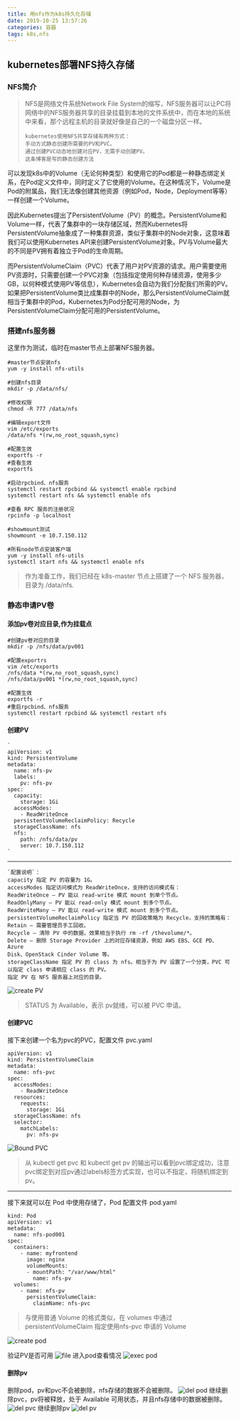 ```yaml
---
title: 用nfs作为k8s持久化存储
date: 2019-10-25 13:57:26
categories: 容器
tags: k8s,nfs
---
```


## kubernetes部署NFS持久存储

### NFS简介
> NFS是网络文件系统Network File System的缩写，NFS服务器可以让PC将网络中的NFS服务器共享的目录挂载到本地的文件系统中，而在本地的系统中来看，那个远程主机的目录就好像是自己的一个磁盘分区一样。
> ```
> kubernetes使用NFS共享存储有两种方式：
> 手动方式静态创建所需要的PV和PVC。
> 通过创建PVC动态地创建对应PV，无需手动创建PV。
> 这条博客是写的静态创建方法
> ```
可以发现k8s中的Volume（无论何种类型）和使用它的Pod都是一种静态绑定关系，在Pod定义文件中，同时定义了它使用的Volume。在这种情况下，Volume是Pod的附属品，我们无法像创建其他资源（例如Pod，Node，Deployment等等）一样创建一个Volume。

因此Kubernetes提出了PersistentVolume（PV）的概念。PersistentVolume和Volume一样，代表了集群中的一块存储区域，然而Kubernetes将PersistentVolume抽象成了一种集群资源，类似于集群中的Node对象，这意味着我们可以使用Kubernetes API来创建PersistentVolume对象。PV与Volume最大的不同是PV拥有着独立于Pod的生命周期。

而PersistentVolumeClaim（PVC）代表了用户对PV资源的请求。用户需要使用PV资源时，只需要创建一个PVC对象（包括指定使用何种存储资源，使用多少GB，以何种模式使用PV等信息），Kubernetes会自动为我们分配我们所需的PV。如果把PersistentVolume类比成集群中的Node，那么PersistentVolumeClaim就相当于集群中的Pod，Kubernetes为Pod分配可用的Node，为PersistentVolumeClaim分配可用的PersistentVolume。


### 搭建nfs服务器
这里作为测试，临时在master节点上部署NFS服务器。
```
#master节点安装nfs
yum -y install nfs-utils

#创建nfs目录
mkdir -p /data/nfs/

#修改权限
chmod -R 777 /data/nfs

#编辑export文件
vim /etc/exports
/data/nfs *(rw,no_root_squash,sync)

#配置生效
exportfs -r
#查看生效
exportfs

#启动rpcbind、nfs服务
systemctl restart rpcbind && systemctl enable rpcbind
systemctl restart nfs && systemctl enable nfs

#查看 RPC 服务的注册状况
rpcinfo -p localhost

#showmount测试
showmount -e 10.7.150.112

#所有node节点安装客户端
yum -y install nfs-utils
systemctl start nfs && systemctl enable nfs
```
> 作为准备工作，我们已经在 k8s-master 节点上搭建了一个 NFS 服务器，目录为 /data/nfs.

### 静态申请PV卷

#### 添加pv卷对应目录,作为挂载点
```
#创建pv卷对应的目录
mkdir -p /nfs/data/pv001

#配置exportrs
vim /etc/exports
/nfs/data *(rw,no_root_squash,sync)
/nfs/data/pv001 *(rw,no_root_squash,sync)

#配置生效
exportfs -r
#重启rpcbind、nfs服务
systemctl restart rpcbind && systemctl restart nfs
```

#### 创建PV
```
`
apiVersion: v1
kind: PersistentVolume
metadata:
  name: nfs-pv
  labels:
    pv: nfs-pv
spec:
  capacity:
    storage: 1Gi
  accessModes:
    - ReadWriteOnce
  persistentVolumeReclaimPolicy: Recycle
  storageClassName: nfs
  nfs:
    path: /nfs/data/pv
    server: 10.7.150.112
`
```
--- 

```
`配置说明`：
capacity 指定 PV 的容量为 1G。
accessModes 指定访问模式为 ReadWriteOnce，支持的访问模式有：
ReadWriteOnce – PV 能以 read-write 模式 mount 到单个节点。
ReadOnlyMany – PV 能以 read-only 模式 mount 到多个节点。
ReadWriteMany – PV 能以 read-write 模式 mount 到多个节点。
persistentVolumeReclaimPolicy 指定当 PV 的回收策略为 Recycle，支持的策略有：
Retain – 需要管理员手工回收。
Recycle – 清除 PV 中的数据，效果相当于执行 rm -rf /thevolume/*。
Delete – 删除 Storage Provider 上的对应存储资源，例如 AWS EBS、GCE PD、Azure
Disk、OpenStack Cinder Volume 等。
storageClassName 指定 PV 的 class 为 nfs。相当于为 PV 设置了一个分类，PVC 可以指定 class 申请相应 class 的 PV。
指定 PV 在 NFS 服务器上对应的目录。
```
![create PV](https://tva1.sinaimg.cn/large/006y8mN6gy1g8ctzzzc76j30wm03kaaq.jpg)

> STATUS 为 Available，表示 pv就绪，可以被 PVC 申请。

#### 创建PVC
接下来创建一个名为pvc的PVC，配置文件 pvc.yaml
```
apiVersion: v1
kind: PersistentVolumeClaim
metadata:
  name: nfs-pvc
spec:
  accessModes:
    - ReadWriteOnce
  resources:
    requests:
      storage: 1Gi
  storageClassName: nfs
  selector:
    matchLabels:
      pv: nfs-pv

```

![Bound PVC](https://tva1.sinaimg.cn/large/006y8mN6gy1g8cu33t8lsj30xo06kmyk.jpg)

> 从 kubectl get pvc 和 kubectl get pv 的输出可以看到pvc绑定成功，注意pvc绑定到对应pv通过labels标签方式实现，也可以不指定，将随机绑定到pv。

---

接下来就可以在 Pod 中使用存储了，Pod 配置文件 pod.yaml
```
kind: Pod
apiVersion: v1
metadata:
  name: nfs-pod001
spec:
  containers:
    - name: myfrontend
      image: nginx
      volumeMounts:
      - mountPath: "/var/www/html"
        name: nfs-pv
  volumes:
    - name: nfs-pv
      persistentVolumeClaim:
        claimName: nfs-pvc
```
> 与使用普通 Volume 的格式类似，在 volumes 中通过 persistentVolumeClaim 指定使用nfs-pvc 申请的 Volume

![create pod](https://tva1.sinaimg.cn/large/006y8mN6gy1g8cu7x6628j30go03tt97.jpg)

验证PV是否可用
![file](https://tva1.sinaimg.cn/large/006y8mN6gy1g8cu8qrjnpj30pg02yjrt.jpg)
进入pod查看情况
![exec pod](https://tva1.sinaimg.cn/large/006y8mN6gy1g8cu9hb48qj30u0092abz.jpg)


#### 删除pv
删除pod，pv和pvc不会被删除，nfs存储的数据不会被删除。
![del pod ](https://tva1.sinaimg.cn/large/006y8mN6gy1g8cub06m8qj30hd03iq3d.jpg)
继续删除pvc，pv将被释放，处于 Available 可用状态，并且nfs存储中的数据被删除。
![del pvc ](https://tva1.sinaimg.cn/large/006y8mN6gy1g8cucndzf7j30us05175e.jpg)
继续删除pv
![del pv](https://tva1.sinaimg.cn/large/006y8mN6gy1g8cud8vkzpj30gf026dg2.jpg)





